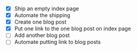 - [x] Ship an empty index page
- [x] Automate the shipping
- [x] Create one blog post
- [x] Put one link to the one blog post on index page
- [ ] Add another blog post
- [ ] Automate putting link to blog posts
